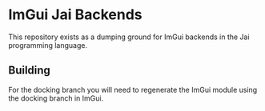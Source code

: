 # ImGui Jai Backends
This repository exists as a dumping ground for ImGui backends in the Jai programming language.

## Building
For the docking branch you will need to regenerate the ImGui module using the docking branch in ImGui.

